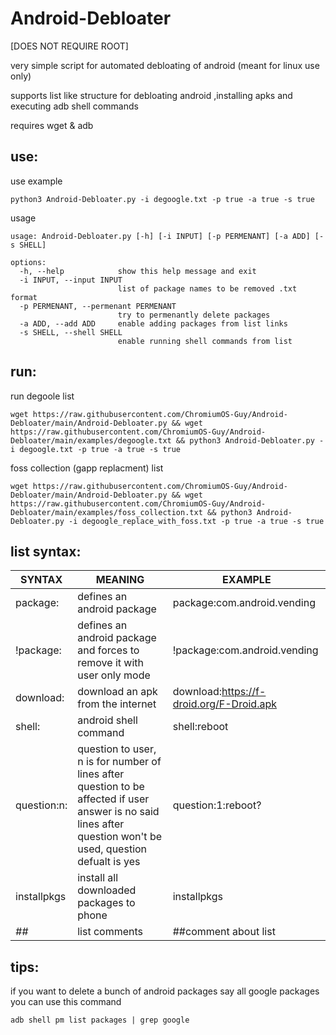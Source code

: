 # Android-Debloater
[DOES NOT REQUIRE ROOT]

very simple script for automated debloating of android (meant for linux use only)

supports list like structure for debloating android ,installing apks and executing adb shell commands

requires wget & adb
## use:
use example
```shell
python3 Android-Debloater.py -i degoogle.txt -p true -a true -s true
```

usage
```
usage: Android-Debloater.py [-h] [-i INPUT] [-p PERMENANT] [-a ADD] [-s SHELL]

options:
  -h, --help            show this help message and exit
  -i INPUT, --input INPUT
                        list of package names to be removed .txt format
  -p PERMENANT, --permenant PERMENANT
                        try to permenantly delete packages
  -a ADD, --add ADD     enable adding packages from list links
  -s SHELL, --shell SHELL
                        enable running shell commands from list
```
## run:
run degoole list
```shell
wget https://raw.githubusercontent.com/ChromiumOS-Guy/Android-Debloater/main/Android-Debloater.py && wget https://raw.githubusercontent.com/ChromiumOS-Guy/Android-Debloater/main/examples/degoogle.txt && python3 Android-Debloater.py -i degoogle.txt -p true -a true -s true
```

foss collection (gapp replacment) list
```shell
wget https://raw.githubusercontent.com/ChromiumOS-Guy/Android-Debloater/main/Android-Debloater.py && wget https://raw.githubusercontent.com/ChromiumOS-Guy/Android-Debloater/main/examples/foss_collection.txt && python3 Android-Debloater.py -i degoogle_replace_with_foss.txt -p true -a true -s true
```

## list syntax:
SYNTAX | MEANING | EXAMPLE
------------- | ------------- | -------------
package: | defines an android package | package:com.android.vending
!package: | defines an android package and forces to remove it with user only mode | !package:com.android.vending
download: | download an apk from the internet | download:https://f-droid.org/F-Droid.apk
shell: | android shell command | shell:reboot
question:n: | question to user, n is for number of lines after question to be affected if user answer is no said lines after question won't be used, question defualt is yes | question:1:reboot?
installpkgs | install all downloaded packages to phone | installpkgs
*##* | list comments | ##comment about list


## tips:
if you want to delete a bunch of android packages say all google packages you can use this command
```shell
adb shell pm list packages | grep google
```
